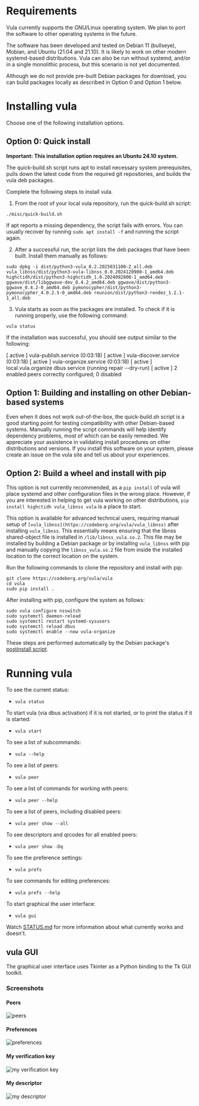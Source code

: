 # Requirements

Vula currently supports the GNU/Linux operating system. We plan to port the software to other operating systems in the future.

The software has been developed and tested on Debian 11 (bullseye), Mobian, and Ubuntu (21.04 and 21.10). It is likely to work on other modern systemd-based distributions. Vula can also be run without systemd, and/or in a single monolithic process, but this scenario is not yet documented.

Although we do not provide pre-built Debian packages for download, you can build packages locally as described in Option 0 and Option 1 below.

# Installing vula

Choose one of the following installation options.

## Option 0: Quick install

**Important: This installation option requires an Ubuntu 24.10 system.**

The quick-build.sh script runs apt to install necessary system prerequisites, pulls down the latest code from the required git repositories, and builds the vula deb packages.

Complete the following steps to install vula.

1. From the root of your local vula repository, run the quick-build.sh script: 

```
./misc/quick-build.sh
```

If apt reports a missing dependency, the script fails with errors. You can usually recover by running `sudo apt install -f` and running the script again.

2. After a successful run, the script lists the deb packages that have been built. Install them manually as follows:

```
sudo dpkg -i dist/python3-vula_0.2.2025031100-2_all.deb vula_libnss/dist/python3-vula-libnss_0.0.2024120900-1_amd64.deb highctidh/dist/python3-highctidh_1.0.2024092800-1_amd64.deb ggwave/dist/libggwave-dev_0.4.2_amd64.deb ggwave/dist/python3-ggwave_0.4.2-0_amd64.deb pymonocypher/dist/python3-pymonocypher_4.0.2.5-0_amd64.deb reunion/dist/python3-rendez_1.2.1-1_all.deb
```

3. Vula starts as soon as the packages are installed. To check if it is running properly, use the following command:

```
vula status
```

If the installation was successful, you should see output similar to the following:

[ active ] vula-publish.service                (0:03:18)
[ active ] vula-discover.service               (0:03:18)
[ active ] vula-organize.service               (0:03:18)
[ active ] local.vula.organize dbus service (running repair --dry-run)
[ active ] 2 enabled peers correctly configured; 0 disabled


## Option 1: Building and installing on other Debian-based systems

Even when it does not work out-of-the-box, the quick-build.sh script is a good starting point for testing compatibility with other Debian-based systems. Manually running the script commands will help identify dependency problems, most of which can be easily remedied. We appreciate your assistence in validating install procedures on other distributions and versions. If you install this software on your system, please create an issue on the vula site and tell us about your experiences.


## Option 2: Build a wheel and install with pip

This option is not currently recommended, as a `pip install` of vula will place systemd and other configuration files in the wrong place. However, if you are interested in helping to get vula working on other distributions, `pip install highctidh vula_libnss vula` is a place to start.

This option is available for advanced technical users, requiring manual setup of `[vula_libnss](https://codeberg.org/vula/vula_libnss)` after installing `vula_libnss`. This essentially means ensuring that the libnss shared-object file is installed in `/lib/libnss_vula.so.2`. This file may be installed by building a Debian package or by installing `vula_libnss` with pip and manually copying the `libnss_vula.so.2` file from inside the installed location to the correct location on the system.

Run the following commands to clone the repository and install with pip:

```
git clone https://codeberg.org/vula/vula
cd vula
sudo pip install .
```

After installing with pip, configure the system as follows:

```
sudo vula configure nsswitch
sudo systemctl daemon-reload
sudo systemctl restart systemd-sysusers
sudo systemctl reload dbus
sudo systemctl enable --now vula-organize
```

These steps are performed automatically by the Debian package's [postinstall script](https://codeberg.org/vula/vula/src/branch/main/misc/python3-vula.postinst).


# Running vula

To see the current status:
* `vula status`

To start vula (via dbus activation) if it is not started, or to print the status
if it is started:
* `vula start`

To see a list of subcommands:
* `vula --help`

To see a list of peers:
* `vula peer`

To see a list of commands for working with peers:
* `vula peer --help`

To see a list of peers, including disabled peers:
* `vula peer show --all`

To see descriptors and qrcodes for all enabled peers:
* `vula peer show -Dq`

To see the preference settings:
* `vula prefs`

To see commands for editing preferences:
* `vula prefs --help`

To start graphical the user interface:
* `vula gui`

Watch 
[STATUS.md](https://codeberg.org/vula/vula/src/branch/main/STATUS.md) for more information about what currently works and doesn't.

## vula GUI

The graphical user interface uses Tkinter as a Python binding to the Tk GUI toolkit.

### Screenshots

#### Peers
![peers](misc/frontend/peer.png)

#### Preferences
![preferences](misc/frontend/dashboard.png)

#### My verification key
![my verification key](misc/frontend/verification_key.png)

#### My descriptor
![my descriptor](misc/frontend/descriptor.png)










